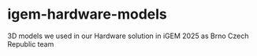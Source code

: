 # igem-hardware-models
3D models we used in our Hardware solution in iGEM 2025 as Brno Czech Republic team 
